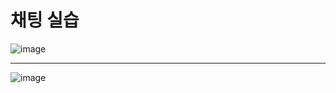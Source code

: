 # 채팅 실습

![image](https://user-images.githubusercontent.com/68372094/160976826-2b19bc39-9db3-4baa-ad9b-efb4ea3d2a9c.png)
* * *
![image](https://user-images.githubusercontent.com/68372094/160980555-c09f680c-861e-452f-95de-54cbb7b4f33d.png)
